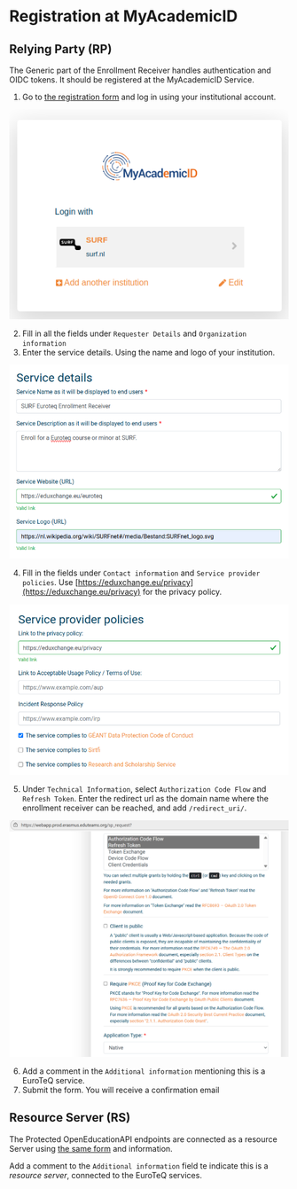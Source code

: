 # Registration at MyAcademicID

## Relying Party (RP)

The Generic part of the Enrollment Receiver handles authentication and OIDC
tokens. It should be registered at the MyAcademicID Service.

1. Go to [the registration form](https://webapp.prod.erasmus.eduteams.org/sp_request)
   and log in using your institutional account.

![log in](./images/registration/1.png)

2. Fill in all the fields under `Requester Details` and `Organization information`
3. Enter the service details. Using the name and logo of your institution.

![service details](./images/registration/2.png)

4. Fill in the fields under `Contact information` and
   `Service provider policies`. Use [https://eduxchange.eu/privacy](https://eduxchange.eu/privacy)
   for the privacy policy.

![service details](./images/registration/3.png)

5. Under `Technical Information`, select `Authorization Code Flow` and
   `Refresh Token`. Enter the redirect url as the domain name where the enrollment
   receiver can be reached, and add `/redirect_uri/`.

![Technical Information](./images/registration/4.png)

6. Add a comment in  the `Additional information` mentioning this is a EuroTeQ
   service.
7. Submit the form. You will receive a confirmation email

## Resource Server (RS)

The Protected OpenEducationAPI endpoints are connected as a resource Server
using [the same form](https://webapp.prod.erasmus.eduteams.org/sp_request) and
information.

Add a comment to the `Additional information` field te indicate this is a
_resource server_, connected to the EuroTeQ services.
